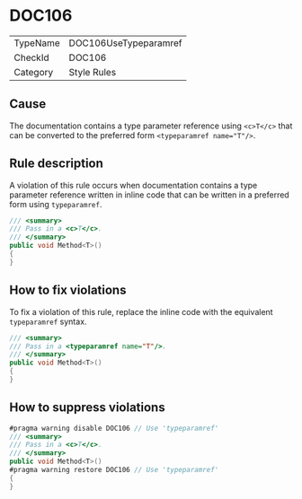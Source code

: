 # DOC106

<table>
<tr>
  <td>TypeName</td>
  <td>DOC106UseTypeparamref</td>
</tr>
<tr>
  <td>CheckId</td>
  <td>DOC106</td>
</tr>
<tr>
  <td>Category</td>
  <td>Style Rules</td>
</tr>
</table>

## Cause

The documentation contains a type parameter reference using `<c>T</c>` that can be converted to the preferred form
`<typeparamref name="T"/>`.

## Rule description

A violation of this rule occurs when documentation contains a type parameter reference written in inline code that can
be written in a preferred form using `typeparamref`.

```csharp
/// <summary>
/// Pass in a <c>T</c>.
/// </summary>
public void Method<T>()
{
}
```

## How to fix violations

To fix a violation of this rule, replace the inline code with the equivalent `typeparamref` syntax.

```csharp
/// <summary>
/// Pass in a <typeparamref name="T"/>.
/// </summary>
public void Method<T>()
{
}
```

## How to suppress violations

```csharp
#pragma warning disable DOC106 // Use 'typeparamref'
/// <summary>
/// Pass in a <c>T</c>.
/// </summary>
public void Method<T>()
#pragma warning restore DOC106 // Use 'typeparamref'
{
}
```

